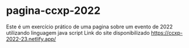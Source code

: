 # pagina-ccxp-2022
Este é um exercício prático de uma pagina sobre um evento de 2022 utilizando linguagem java script
Link do site disponibilizado https://ccxp-2022-23.netlify.app/
